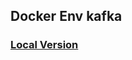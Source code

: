 ## Docker Env kafka

### [Local Version](https://github.com/GODPARK/docker_env_kafka/tree/master/local)
